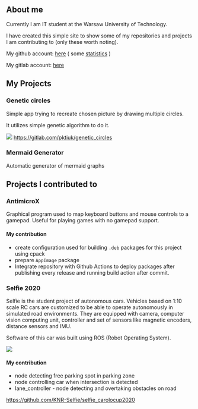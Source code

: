 ## About me
Currently I am IT student at the Warsaw University of Technology.

I have created this simple site to show some of my repositories and projects I am contributing to (only these worth noting).

My github account: [here](https://github.com/pktiuk) ( some [statistics](https://coderstats.net/github/#pktiuk) )

My gitlab account: [here](https://gitlab.com/pktiuk)

## My Projects

### Genetic circles
Simple app trying to recreate chosen picture by drawing multiple circles.

It utilizes simple genetic algorithm to do it.

![](https://gitlab.com/pktiuk/genetic_circles/-/raw/master/docs/Example.jpg)
https://gitlab.com/pktiuk/genetic_circles

### Mermaid Generator
Automatic generator of mermaid graphs 

## Projects I contributed to

### AntimicroX
Graphical program used to map keyboard buttons and mouse controls to a gamepad. Useful for playing games with no gamepad support.
#### My contribution
- create configuration used for building `.deb` packages for this project using cpack
- prepare `AppImage` package
- Integrate repository with Github Actions to deploy packages after publishing every release and running build action after commit.

### Selfie 2020
Selfie is the student project of autonomous cars. Vehicles based on 1:10 scale RC cars are customized to be able to operate autonomously in simulated road environments. They are equipped with camera, computer vision computing unit, controller and set of sensors like magnetic encoders, distance sensors and IMU.

Software of this car was built using ROS (Robot Operating System).

![](https://user-images.githubusercontent.com/28540485/74652634-bdccbb00-5186-11ea-8b1c-0661c07a055a.jpg)

#### My contribution
- node detecting free parking spot in parking zone
- node controlling car when intersection is detected
- lane_controller - node detecting and overtaking obstacles on road


https://github.com/KNR-Selfie/selfie_carolocup2020





